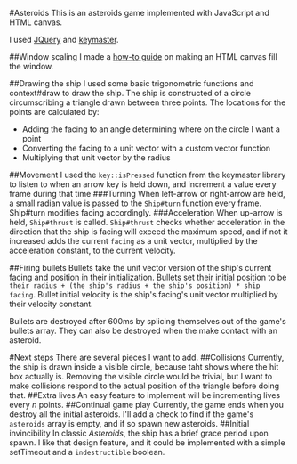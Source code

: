 #Asteroids
This is an asteroids game implemented with JavaScript and HTML canvas.

I used [JQuery](https://github.com/jquery/jquery) and  [keymaster](https://github.com/madrobby/keymaster).

##Window scaling
I made a [how-to guide](https://github.com/nathanhinchey/asteroids/blob/master/asteroids/canvas_size.md#making-an-html-canvas-fill-window) on making an HTML canvas fill the window.

##Drawing the ship
I used some basic trigonometric functions and context#draw to draw the ship. The ship is constructed of a circle circumscribing a triangle drawn between three points. The locations for the points are calculated by:
* Adding the facing to an angle determining where on the circle I want a point
* Converting the facing to a unit vector with a custom vector function
* Multiplying that unit vector by the radius

##Movement
I used the `key::isPressed` function from the keymaster library to listen to when an arrow key is held down, and increment a value every frame during that time
###Turning
When left-arrow or right-arrow are held, a small radian value is passed to the `Ship#turn` function every frame. Ship#turn modifies facing accordingly.
###Acceleration
When up-arrow is held, `Ship#thrust` is called. `Ship#thrust` checks whether acceleration in the direction that the ship is facing will exceed the maximum speed, and if not it increased adds the current `facing` as a unit vector, multiplied by the acceleration constant, to the current velocity.

##Firing bullets
Bullets take the unit vector version of the ship's current facing and position in their initialization. Bullets set their initial position to be `their radius + (the ship's radius + the ship's position) * ship facing`. Bullet initial velocity is the ship's facing's unit vector multiplied by their velocity constant.

Bullets are destroyed after 600ms by splicing themselves out of the game's bullets array. They can also be destroyed when the make contact with an asteroid.

#Next steps
There are several pieces I want to add.
##Collisions
Currently, the ship is drawn inside a visible circle, because taht shows where the hit box actually is. Removing the visible circle would be trivial, but I want to make collisions respond to the actual position of the triangle before doing that.
##Extra lives
An easy feature to implement will be incrementing lives every *n* points.
##Continual game play
Currently, the game ends when you destroy all the initial asteroids. I'll add a check to find if the game's `asteroids` array is empty, and if so spawn new asteroids.
##Initial invincibility
In classic *Asteroids*, the ship has a brief grace period upon spawn. I like that design feature, and it could be implemented with a simple setTimeout and a `indestructible` boolean.

